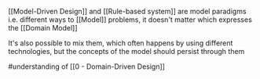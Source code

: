 [[Model-Driven Design]] and [[Rule-based system]] are model paradigms i.e. different ways to [[Model]] problems, it doesn't matter which expresses the [[Domain Model]]

It's also possible to mix them, which often happens by using different technologies, but the concepts of the model should persist through them

#understanding of [[0 - Domain-Driven Design]]